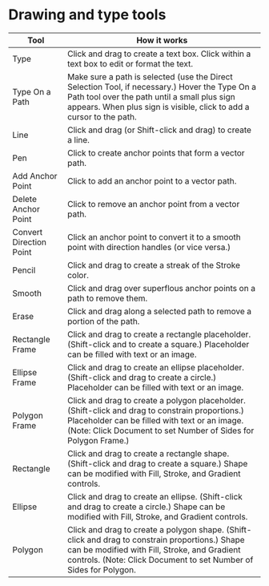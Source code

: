 # Drawing and type tools

| Tool | How it works |
| --- | --- |
| Type | Click and drag to create a text box. Click within a text box to edit or format the text. |
| Type On a Path | Make sure a path is selected (use the Direct Selection Tool, if necessary.) Hover the Type On a Path tool over the path until a small plus sign appears. When plus sign is visible, click to add a cursor to the path. |
| Line | Click and drag (or Shift-click and drag) to create a line. |
| Pen | Click to create anchor points that form a vector path. |
| Add Anchor Point | Click to add an anchor point to a vector path. |
| Delete Anchor Point | Click to remove an anchor point from a vector path. |
| Convert Direction Point | Click an anchor point to convert it to a smooth point with direction handles (or vice versa.) |
| Pencil | Click and drag to create a streak of the Stroke color. |
| Smooth | Click and drag over superflous anchor points on a path to remove them. |
| Erase | Click and drag along a selected path to remove a portion of the path. |
| Rectangle Frame | Click and drag to create a rectangle placeholder. (Shift-click and to create a square.) Placeholder can be filled with text or an image. |
| Ellipse Frame | Click and drag to create an ellipse placeholder. (Shift-click and drag to create a circle.) Placeholder can be filled with text or an image. |
| Polygon Frame | Click and drag to create a polygon placeholder. (Shift-click and drag to constrain proportions.) Placeholder can be filled with text or an image. (Note: Click Document to set Number of Sides for Polygon Frame.) |
| Rectangle | Click and drag to create a rectangle shape. (Shift-click and drag to create a square.) Shape can be modified with Fill, Stroke, and Gradient controls. |
| Ellipse | Click and drag to create an ellipse. (Shift-click and drag to create a circle.) Shape can be modified with Fill, Stroke, and Gradient controls. |
| Polygon | Click and drag to create a polygon shape. (Shift-click and drag to constrain proportions.) Shape can be modified with Fill, Stroke, and Gradient controls. (Note: Click Document to set Number of Sides for Polygon. |







